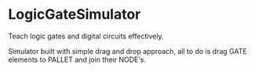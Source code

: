 # LogicGateSimulator
 Teach logic gates and digital circuits effectively.
 
 Simulator built with simple drag and drop approach, all to do is drag GATE elements to PALLET and join their NODE's.
